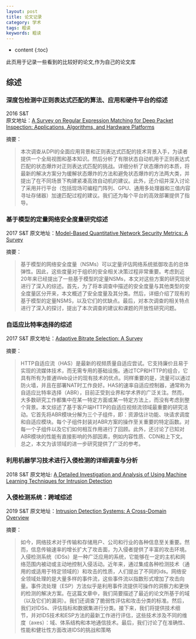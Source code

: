 ```yaml
---
layout: post
title: 论文记录
category: 学术
tags: 粗读
keywords: 粗读
---
```

* content
{:toc}

此页用于记录一些看到的比较好的论文,作为自己的论文库


## 综述

### 深度包检测中正则表达式匹配的算法、应用和硬件平台的综述


2016 S&T  
原文地址：[A Survey on Regular Expression Matching for Deep Packet Inspection: Applications, Algorithms, and Hardware Platforms](https://ieeexplore.ieee.org/document/7468531)

摘要：
>本次调查从DPI的全面应用背景和正则表达式匹配的技术背景入手，为读者提供一个全局视图和基本知识。然后分析了有限状态自动机用于正则表达式匹配的状态爆炸对正则表达式匹配的挑战。详细分析了状态爆炸的本质，将最新的解决方案分为缓解状态爆炸的方法和避免状态爆炸的方法两大类，并提出了在不同场景下构建紧凑高效自动机的建议。此外，还介绍并深入讨论了采用并行平台（包括现场可编程门阵列、GPU、通用多处理器和三值内容寻址存储器）加速匹配过程的建议。我们还为每个平台的高效部署提供了指导。

### 基于模型的定量网络安全度量研究综述

2017 S&T
原文地址：[Model-Based Quantitative Network Security Metrics: A Survey](https://ieeexplore.ieee.org/document/8017389)  

摘要：
>基于模型的网络安全度量（NSMs）可以定量评估网络系统抵御攻击的总体弹性。因此，这些度量对于组织的安全相关决策过程非常重要。考虑到近20年来已经提出了一些基于模型的定量NSMs，本文对这些方案的研究现状进行了深入的综述。首先，为了将本调查中描述的安全度量与其他类型的安全度量区分开来，本文概述了安全度量及其分类。然后，详细介绍了现有的基于模型的定量NSMS，以及它们的优缺点。最后，对本次调查的相关特点进行了深入的探讨，提出了本次调查的建议和课题的开放性研究问题。

### 自适应比特率选择的综述

2017 S&T
原文地址：[Adaptive Bitrate Selection: A Survey](https://ieeexplore.ieee.org/document/7976298)

摘要：
>HTTP自适应流（HAS）是最新的视频质量自适应尝试。它支持廉价且易于实现的流媒体技术，而无需专用的基础设施。通过TCP和HTTP的组合，它具有所有为普通Web设计的现有技术的优点。同样重要的是，流量可以通过防火墙，并且在部署NAT时工作良好。HAS的速率自适应控制器，通常称为自适应比特率选择（ABR），目前正受到业界和学术界的广泛关注。然而，大多数研究工作都集中在某一特定方面或某一特定方法上，而没有考虑到整个背景。本文综述了基于客户端HTTP的自适应视频流领域最重要的研究活动。它首先将ABR模块分解为三个子组件，即：资源估计功能、块请求调度和自适应模块。每个子组件封装对ABR方案的操作至关重要的特定函数。对每一个子组件以及它们如何相互作用进行了回顾。此外，还讨论了已知对ABR模块的性能有直接影响的外部因素，例如内容性质、CDN和上下文。总之，本文为该领域的进一步研究提供了广泛的参考。


### 利用机器学习技术进行入侵检测的详细调查与分析

2018 S&T
原文地址: [A Detailed Investigation and Analysis of Using Machine Learning Techniques for Intrusion Detection](https://ieeexplore.ieee.org/document/8386762)



### 入侵检测系统：跨域综述

2019 S&T
原文地址：[Intrusion Detection Systems: A Cross-Domain Overview](https://ieeexplore.ieee.org/document/8735821)

摘要：
>如今，网络技术对于传输和存储用户、公司和行业的各种信息至关重要。然而，信息传输速率的增长扩大了攻击面，为入侵者提供了丰富的攻击环境。入侵检测系统（IDSs）是一种广泛应用的系统，它能够在一定的主机和网络范围内被动或主动地控制入侵活动。近年来，通过集成各种检测技术（通用的或适用于特定领域的）和攻击的性质，人们提出了不同的ids。网络安全领域处理的是大量多样的事件流，这些事件流以指数形式增加了攻击向量。事件流处理（ESP）方法似乎是利用事件流提供可操作的洞察力和更快的检测的解决方案。在这篇文章中，我们简要描述了最近的论文所基于的域（以及它们的漏洞）。我们还调查了脆弱性评估和攻击分类的标准。然后，我们对IDSs、评估指标和数据集进行分类。接下来，我们将提供技术细节，并对IDS技术和ESP方法的最新工作进行评估，这些技术涉及不同的维度（axes）：域、体系结构和本地通信技术。最后，我们讨论了在准确性、性能和健壮性方面改进IDS的挑战和策略